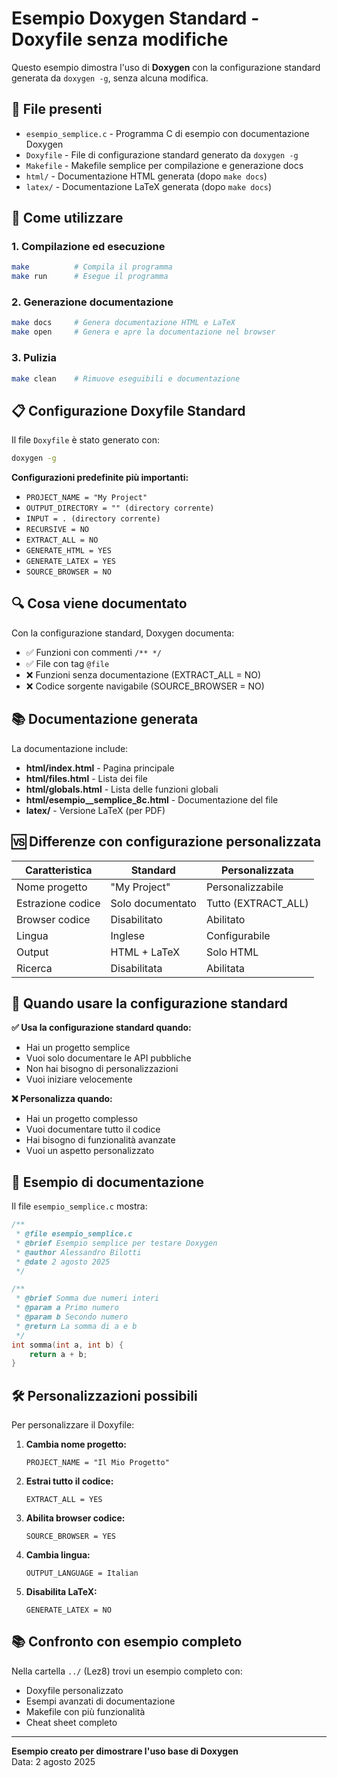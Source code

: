 # Esempio Doxygen Standard - Doxyfile senza modifiche

Questo esempio dimostra l'uso di **Doxygen** con la configurazione standard generata da `doxygen -g`, senza alcuna modifica.

## 📁 File presenti

- `esempio_semplice.c` - Programma C di esempio con documentazione Doxygen
- `Doxyfile` - File di configurazione standard generato da `doxygen -g`
- `Makefile` - Makefile semplice per compilazione e generazione docs
- `html/` - Documentazione HTML generata (dopo `make docs`)
- `latex/` - Documentazione LaTeX generata (dopo `make docs`)

## 🚀 Come utilizzare

### 1. Compilazione ed esecuzione
```bash
make          # Compila il programma
make run      # Esegue il programma
```

### 2. Generazione documentazione
```bash
make docs     # Genera documentazione HTML e LaTeX
make open     # Genera e apre la documentazione nel browser
```

### 3. Pulizia
```bash
make clean    # Rimuove eseguibili e documentazione
```

## 📋 Configurazione Doxyfile Standard

Il file `Doxyfile` è stato generato con:
```bash
doxygen -g
```

**Configurazioni predefinite più importanti:**
- `PROJECT_NAME = "My Project"`
- `OUTPUT_DIRECTORY = "" (directory corrente)`
- `INPUT = . (directory corrente)`
- `RECURSIVE = NO`
- `EXTRACT_ALL = NO`
- `GENERATE_HTML = YES`
- `GENERATE_LATEX = YES`
- `SOURCE_BROWSER = NO`

## 🔍 Cosa viene documentato

Con la configurazione standard, Doxygen documenta:
- ✅ Funzioni con commenti `/** */`
- ✅ File con tag `@file`
- ❌ Funzioni senza documentazione (EXTRACT_ALL = NO)
- ❌ Codice sorgente navigabile (SOURCE_BROWSER = NO)

## 📚 Documentazione generata

La documentazione include:
- **html/index.html** - Pagina principale
- **html/files.html** - Lista dei file
- **html/globals.html** - Lista delle funzioni globali
- **html/esempio__semplice_8c.html** - Documentazione del file
- **latex/** - Versione LaTeX (per PDF)

## 🆚 Differenze con configurazione personalizzata

| Caratteristica | Standard | Personalizzata |
|----------------|----------|----------------|
| Nome progetto | "My Project" | Personalizzabile |
| Estrazione codice | Solo documentato | Tutto (EXTRACT_ALL) |
| Browser codice | Disabilitato | Abilitato |
| Lingua | Inglese | Configurabile |
| Output | HTML + LaTeX | Solo HTML |
| Ricerca | Disabilitata | Abilitata |

## 🎯 Quando usare la configurazione standard

**✅ Usa la configurazione standard quando:**
- Hai un progetto semplice
- Vuoi solo documentare le API pubbliche
- Non hai bisogno di personalizzazioni
- Vuoi iniziare velocemente

**❌ Personalizza quando:**
- Hai un progetto complesso
- Vuoi documentare tutto il codice
- Hai bisogno di funzionalità avanzate
- Vuoi un aspetto personalizzato

## 📖 Esempio di documentazione

Il file `esempio_semplice.c` mostra:

```c
/**
 * @file esempio_semplice.c
 * @brief Esempio semplice per testare Doxygen
 * @author Alessandro Bilotti
 * @date 2 agosto 2025
 */

/**
 * @brief Somma due numeri interi
 * @param a Primo numero
 * @param b Secondo numero
 * @return La somma di a e b
 */
int somma(int a, int b) {
    return a + b;
}
```

## 🛠️ Personalizzazioni possibili

Per personalizzare il Doxyfile:

1. **Cambia nome progetto:**
   ```
   PROJECT_NAME = "Il Mio Progetto"
   ```

2. **Estrai tutto il codice:**
   ```
   EXTRACT_ALL = YES
   ```

3. **Abilita browser codice:**
   ```
   SOURCE_BROWSER = YES
   ```

4. **Cambia lingua:**
   ```
   OUTPUT_LANGUAGE = Italian
   ```

5. **Disabilita LaTeX:**
   ```
   GENERATE_LATEX = NO
   ```

## 📚 Confronto con esempio completo

Nella cartella `../` (Lez8) trovi un esempio completo con:
- Doxyfile personalizzato
- Esempi avanzati di documentazione
- Makefile con più funzionalità
- Cheat sheet completo

---

**Esempio creato per dimostrare l'uso base di Doxygen**  
Data: 2 agosto 2025
